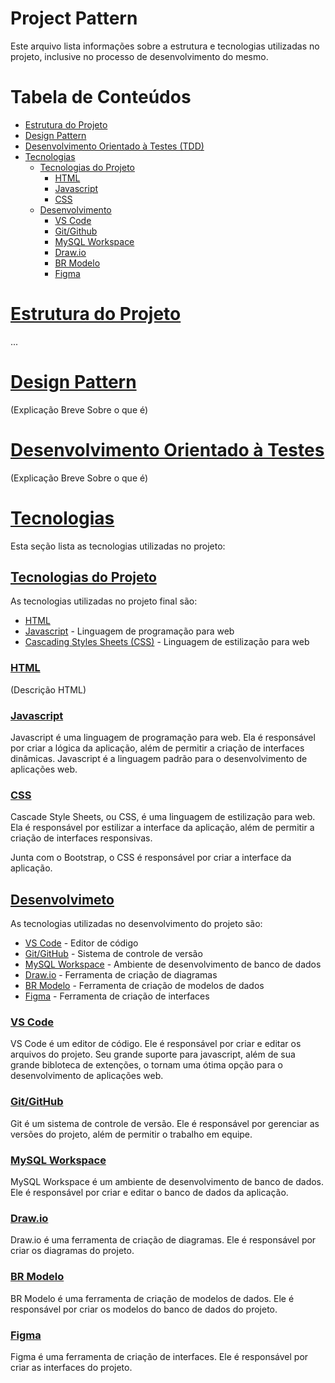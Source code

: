 # Project Pattern

Este arquivo lista informações sobre a estrutura e tecnologias utilizadas no projeto, inclusive no processo de desenvolvimento do mesmo.

# Tabela de Conteúdos

- [Estrutura do Projeto](#estrutura-do-projeto)
- [Design Pattern](#Design-Pattern)
- [Desenvolvimento Orientado à Testes (TDD)](#desenvolvimento-orientado-à-testes)
- [Tecnologias](#tecnologias)
    - [Tecnologias do Projeto](#tecnologias-do-projeto)
        - [HTML](#html)
        - [Javascript](#javascript)
        - [CSS](#css)
    - [Desenvolvimento](#Desenvolvimeto)
        - [VS Code](#vs-code)
        - [Git/Github](#gitgithub)
        - [MySQL Workspace](#mysql-workspace)
        - [Draw.io](#drawio)
        - [BR Modelo](#br-modelo)
        - [Figma](#figma)

# [Estrutura do Projeto](#tabela-de-conteúdos)

...

# [Design Pattern](#tabela-de-conteúdos)

(Explicação Breve Sobre o que é)

# [Desenvolvimento Orientado à Testes](#tabela-de-conteúdos)

(Explicação Breve Sobre o que é)

# [Tecnologias](#tabela-de-conteúdos)

Esta seção lista as tecnologias utilizadas no projeto:

## [Tecnologias do Projeto](#tabela-de-conteúdos)

As tecnologias utilizadas no projeto final são:
* [HTML](html)
* [Javascript](#javascript) - Linguagem de programação para web
* [Cascading Styles Sheets (CSS)](#css) - Linguagem de estilização para web

### [HTML](#html)

(Descrição HTML)

### [Javascript](#tabela-de-conteúdos)

Javascript é uma linguagem de programação para web. Ela é responsável por criar a lógica da aplicação, além de permitir a criação de interfaces dinâmicas. Javascript é a linguagem padrão para o desenvolvimento de aplicações web.

### [CSS](#tabela-de-conteúdos)

Cascade Style Sheets, ou CSS, é uma linguagem de estilização para web. Ela é responsável por estilizar a interface da aplicação, além de permitir a criação de interfaces responsivas.

Junta com o Bootstrap, o CSS é responsável por criar a interface da aplicação.

## [Desenvolvimeto](#tabela-de-conteúdos)

As tecnologias utilizadas no desenvolvimento do projeto são:
* [VS Code](#vs-code) - Editor de código
* [Git/GitHub](#gitgithub) - Sistema de controle de versão
* [MySQL Workspace](#mysql-workspace) - Ambiente de desenvolvimento de banco de dados
* [Draw.io](#drawio) - Ferramenta de criação de diagramas
* [BR Modelo](#br-modelo) - Ferramenta de criação de modelos de dados
* [Figma](#figma) - Ferramenta de criação de interfaces

### [VS Code](#tabela-de-conteúdos)

VS Code é um editor de código. Ele é responsável por criar e editar os arquivos do projeto. Seu grande suporte para javascript, além de sua grande bibloteca de extenções, o tornam uma ótima opção para o desenvolvimento de aplicações web.

### [Git/GitHub](#tabela-de-conteúdos)

Git é um sistema de controle de versão. Ele é responsável por gerenciar as versões do projeto, além de permitir o trabalho em equipe.

### [MySQL Workspace](#tabela-de-conteúdos)

MySQL Workspace é um ambiente de desenvolvimento de banco de dados. Ele é responsável por criar e editar o banco de dados da aplicação.

### [Draw.io](#tabela-de-conteúdos)

Draw.io é uma ferramenta de criação de diagramas. Ele é responsável por criar os diagramas do projeto.

### [BR Modelo](#tabela-de-conteúdos)

BR Modelo é uma ferramenta de criação de modelos de dados. Ele é responsável por criar os modelos do banco de dados do projeto.

### [Figma](#tabela-de-conteúdos)

Figma é uma ferramenta de criação de interfaces. Ele é responsável por criar as interfaces do projeto.
